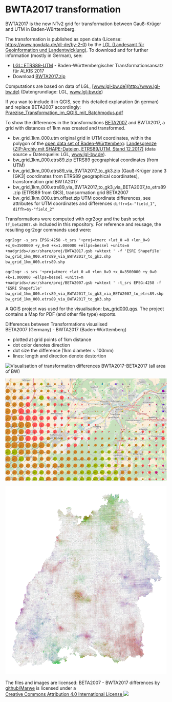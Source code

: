# BWTA2017 transformation

BWTA2017 is the new NTv2 grid for transformation between Gauß-Krüger and UTM in Baden-Württemberg.

The transformation is published as open data (License: https://www.govdata.de/dl-de/by-2-0) by the [LGL (Landesamt für Geoinformation und Landentwicklung)](https://www.lgl-bw.de). 
To download and for further information (mostly in German), see:

* [LGL: ETRS89-UTM](https://www.lgl-bw.de/lgl-internet/opencms/de/05_Geoinformation/Liegenschaftskataster/ETRS89-UTM/) - Baden-Württembergischer Transformationsansatz für ALKIS 2017
* Download [BWTA2017.zip](https://www.lgl-bw.de/export/sites/lgl/unsere-themen/Geoinformation/Galerien/Dokumente/BWTA2017.zip)

Computations are based on data of LGL, [www.lgl-bw.de](http://www.lgl-bw.de) (Datengrundlage: LGL, www.lgl-bw.de)

If you wan to include it in QGIS, see this detailed explanation (in german) and replace BETA2007 accordingly: [Praezise_Transformation_im_QGIS_mit_Batchmodus.pdf](http://www.gkg-kassel.de/pdf/Praezise_Transformation_im_QGIS_mit_Batchmodus.pdf)

To show the differences in the transformations [BETA2007](http://crs.bkg.bund.de/crseu/crs/descrtrans/BeTA/de_dhdn2etrs_beta.php) and BWTA2017, a grid with distances of 1km was created and transformed.

* bw_grid_1km_000.utm original grid in UTM coordinates, within the polygon of the [open data set of Baden-Württemberg](https://www.lgl-bw.de/lgl-internet/opencms/de/07_Produkte_und_Dienstleistungen/Open_Data_Initiative/index.html): [Landesgrenze (ZIP-Archiv mit SHAPE-Dateien, ETRS89/UTM, Stand 12.2017)](https://www.lgl-bw.de/lgl-internet/web/sites/default/de/07_Produkte_und_Dienstleistungen/Open_Data_Initiative/Galerien/Dokumente/AX_Gebiet_Bundesland.zip) (data source = Datenquelle: LGL, www.lgl-bw.de).
* bw_grid_1km_000.etrs89.zip ETRS89 geographical coordinates (from UTM)
* bw_grid_1km_000.etrs89_via_BWTA2017_to_gk3.zip (Gauß-Krüger zone 3 \[GK3\] coordinates from ETRS89 geographical coordinates), transformation grid BWTA2017
* bw_grid_1km_000.etrs89_via_BWTA2017_to_gk3_via_BETA2007_to_etrs89.zip (ETRS89 from GK3), transormation grid BETA2007
* bw_grid_1km_000.utm.offset.zip UTM coordinate differences, see attributes for UTM coordinates and differences `diffr=$x-"field_1"`, `diffh=$y-"field_2"`

Transformations were computed with ogr2ogr and the bash script `tf_beta2007.sh` included in this repository. For reference and reusage, the resulting ogr2ogr commands used were:

`ogr2ogr -s_srs EPSG:4258 -t_srs '+proj=tmerc +lat_0 =0 +lon_0=9 +x_0=3500000 +y_0=0 +k=1.000000 +ellps=bessel +units=m +nadgrids=/usr/share/proj/BWTA2017.gsb +wktext ' -f 'ESRI Shapefile' bw_grid_1km_000.etrs89_via_BWTA2017_to_gk3.shp bw_grid_1km_000.etrs89.shp`

`ogr2ogr -s_srs '+proj=tmerc +lat_0 =0 +lon_0=9 +x_0=3500000 +y_0=0 +k=1.000000 +ellps=bessel +units=m +nadgrids=/usr/share/proj/BETA2007.gsb +wktext ' -t_srs EPSG:4258 -f 'ESRI Shapefile' bw_grid_1km_000.etrs89_via_BWTA2017_to_gk3_via_BETA2007_to_etrs89.shp bw_grid_1km_000.etrs89_via_BWTA2017_to_gk3.shp`



A QGIS project was used for the visualisation: [bw_grid000.qgs](bw_grid000.qgs). 
The project contains a Map for PDF (and other file type) exports.

Differences between Transformations visualised\
BETA2007 (Germany) - BWTA2017 (Baden-Württemberg)
* plotted at grid points of 1km distance
* dot color denotes direction
* dot size the difference (1km diameter ~ 100mm)
* lines: length and direction denote destortion



![Visualisation of transformation differences BWTA2017-BETA2017 (all area of BW)](bwta2017_beta2007_diff_large.png)

![Visualisation of transformation differences BWTA2017-BETA2017 (detail)](bwta2017_beta2007_diff.png)

![Visualisation of transformation differences BWTA2017-BETA2017 (all area of BW, white background)](bwta2017_beta2007_diff_large_whitebg.png)

The files and images are licensed: BETA2007 - BWTA2017 differences by 
[github/Marwe](https://github.com/Marwe/bwta2017data)
is licensed under a  
[Creative Commons Attribution 4.0 International License ![](https://i.creativecommons.org/l/by/4.0/88x31.png)](http://creativecommons.org/licenses/by/4.0/)

